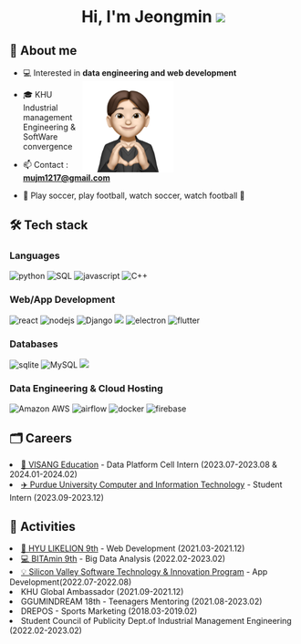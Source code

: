 <h1 align="center">Hi, I'm Jeongmin <img width="30px" src="https://raw.githubusercontent.com/iampavangandhi/iampavangandhi/master/gifs/Hi.gif"></h1>
<h2>🎤 About me</h2>

- 💻 Interested in **data engineering and web development** <img align="right" style="width:10rem; height:auto; margin-right:45%" src="https://github.com/jeongmin1217/jeongmin1217/blob/main/jeongmin.png"/>

- 🎓 KHU Industrial management Engineering & SoftWare convergence

- 📫 Contact : **mujm1217@gmail.com**

- 💜 Play soccer, play football, watch soccer, watch football 💜

<h2>🛠 Tech stack</h2>
<h3>Languages</h3>
<p>
     <img src="http://img.shields.io/badge/-Python-3776AB?style=for-the-badge&logo=python&logoColor=ffffff" alt = "python"/>
     <img alt="SQL" src="https://img.shields.io/badge/SQL%20-%23025E8C.svg?style=for-the-badge&logo=amazon-dynamodb&logoColor=white">
     <img src="https://img.shields.io/badge/Javascript-F7DF1E.svg?style=for-the-badge&logo=javascript&logoColor=white" alt="javascript"/>
     <img src="https://img.shields.io/badge/C++%20-%2300599C.svg?style=for-the-badge&logo=c%2B%2B&logoColor=white" alt="C++"></a>
</p>

<h3>Web/App Development</h3>
<p>
    <img src="https://img.shields.io/badge/reactjs-61DAFB.svg?style=for-the-badge&logo=react&logoColor=white" alt="react"/>
    <img src="https://img.shields.io/badge/node.js-339933.svg?style=for-the-badge&logo=nodedotjs&logoColor=white" alt="nodejs"/>
    <img alt="Django" src="https://img.shields.io/badge/Django-092E20?style=for-the-badge&logo=django&logoColor=white">
     <img src="https://img.shields.io/badge/TailwindCSS-06B6D4?style=for-the-badge&logo=tailwindcss&logoColor=white">
    <img src="https://img.shields.io/badge/-Electron-000?style=for-the-badge&logo=Electron&logoColor=white" alt="electron"/>
    <img src="https://img.shields.io/badge/Flutter-02569B?style=for-the-badge&logo=flutter&logoColor=white" alt="flutter"/>
</p>

<h3>Databases</h3>
<p>
    <img src="https://img.shields.io/badge/sqlite-003B57.svg?style=for-the-badge&logo=sqlite&logoColor=white" alt="sqlite"/>
    <img alt="MySQL" src="https://img.shields.io/badge/MySQL-00000F?style=for-the-badge&logo=mysql&logoColor=white">
     <img src="https://img.shields.io/badge/PostgreSQL-4169E1?style=for-the-badge&logo=postgresql&logoColor=white">
</p>

<h3>Data Engineering & Cloud Hosting</h3>
<p>
     <img alt="Amazon AWS" src = "https://img.shields.io/badge/-Amazon%20AWS-000?style=for-the-badge&logo=amazon-aws">
     <img src="https://img.shields.io/badge/Airflow-017CEE?style=for-the-badge&logo=Apache%20Airflow&logoColor=white" alt="airflow"/>
     <img src="https://img.shields.io/badge/docker-%230db7ed.svg?style=for-the-badge&logo=docker&logoColor=white" alt="docker"/>
     <img src="https://img.shields.io/badge/firebase-FFCA28.svg?style=for-the-badge&logo=firebase&logoColor=white" alt="firebase"/>
</p>

<h2>🗂️ Careers</h2>
<li><a href="https://github.com/jeongmin1217/Visang-Education-Data-Platform-Cell-Review">🏢 VISANG Education</a> - Data Platform Cell Intern (2023.07-2023.08 & 2024.01-2024.02)<br/></li>
<li><a href="https://github.com/Healthcare-of-Things">✈️ Purdue University Computer and Information Technology</a> - Student Intern (2023.09-2023.12)<br/></li>
<h2>📝 Activities</h2>
<li><a href="https://github.com/jeongmin1217/Local-People">🐯 HYU LIKELION 9th</a> - Web Development (2021.03-2021.12)<br/></li>
<li><a href="https://github.com/Bitamin9">💻 BITAmin 9th</a> - Big Data Analysis (2022.02-2023.02)<br/></li>
<li><a href="https://github.com/MashUP-MOA/moa">💡 Silicon Valley Software Technology & Innovation Program</a> - App Development(2022.07-2022.08)<br/></li>
<li>KHU Global Ambassador (2021.09-2021.12)<br/></li>
<li>GGUMINDREAM 18th - Teenagers Mentoring (2021.08-2023.02)<br/></li>
<li>DREPOS - Sports Marketing (2018.03-2019.02)<br/></li>
<li>Student Council of Publicity Dept.of Industrial Management Engineering (2022.02-2023.02)<br/></li>

<!-- ![Top Langs](https://github-readme-stats.vercel.app/api/top-langs/?username=jeongmin1217&layout=default&theme=gotham&hide=html&hide_border=true&card_width=330)
 -->
